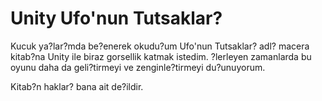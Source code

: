 
# Unity Ufo'nun Tutsaklar?

Kucuk ya?lar?mda be?enerek okudu?um Ufo'nun Tutsaklar? adl? macera kitab?na Unity ile biraz gorsellik katmak istedim.
?lerleyen zamanlarda bu oyunu daha da geli?tirmeyi ve zenginle?tirmeyi du?unuyorum.




Kitab?n haklar? bana ait de?ildir.